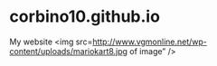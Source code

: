 # corbino10.github.io
 My website 
<img src=http://www.vgmonline.net/wp-content/uploads/mariokart8.jpg of image” />
